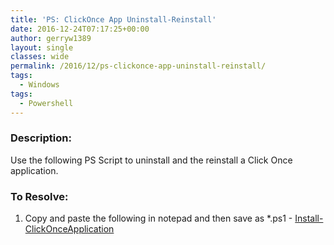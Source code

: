 ```yaml
---
title: 'PS: ClickOnce App Uninstall-Reinstall'
date: 2016-12-24T07:17:25+00:00
author: gerryw1389
layout: single
classes: wide
permalink: /2016/12/ps-clickonce-app-uninstall-reinstall/
tags:
  - Windows
tags:
  - Powershell
---
```

<!--more-->

### Description:

Use the following PS Script to uninstall and the reinstall a Click Once application.

### To Resolve:

1. Copy and paste the following in notepad and then save as *.ps1 - [Install-ClickOnceApplication](https://github.com/gerryw1389/powershell/blob/main/gwApplications/Public/Install-ClickOnceApplication.ps1)